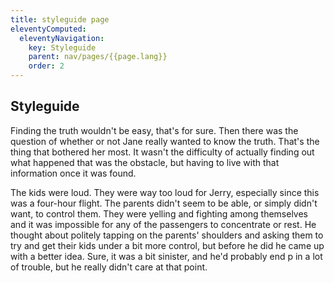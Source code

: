 ```yaml
---
title: styleguide page
eleventyComputed:
  eleventyNavigation:
    key: Styleguide
    parent: nav/pages/{{page.lang}}
    order: 2
---
```


## Styleguide

Finding the truth wouldn't be easy, that's for sure. Then there was the question of whether or not Jane really wanted to know the truth. That's the thing that bothered her most. It wasn't the difficulty of actually finding out what happened that was the obstacle, but having to live with that information once it was found.

The kids were loud. They were way too loud for Jerry, especially since this was a four-hour flight. The parents didn't seem to be able, or simply didn't want, to control them. They were yelling and fighting among themselves and it was impossible for any of the passengers to concentrate or rest. He thought about politely tapping on the parents' shoulders and asking them to try and get their kids under a bit more control, but before he did he came up with a better idea. Sure, it was a bit sinister, and he'd probably end p in a lot of trouble, but he really didn't care at that point.
